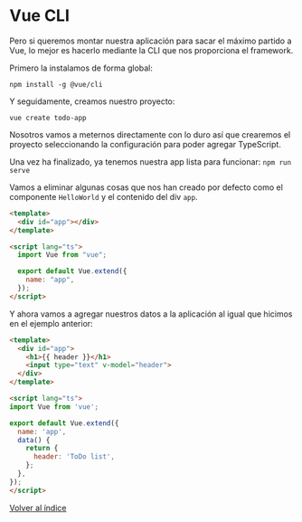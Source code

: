 # Vue CLI

Pero si queremos montar nuestra aplicación para sacar el máximo partido a Vue, lo mejor es hacerlo mediante la CLI que nos proporciona el framework.

Primero la instalamos de forma global:

```
npm install -g @vue/cli
```

Y seguidamente, creamos nuestro proyecto:

```
vue create todo-app
```

Nosotros vamos a meternos directamente con lo duro así que crearemos el proyecto seleccionando la configuración para poder agregar TypeScript.

Una vez ha finalizado, ya tenemos nuestra app lista para funcionar: `npm run serve`

Vamos a eliminar algunas cosas que nos han creado por defecto como el componente `HelloWorld` y el contenido del div `app`.

```html
<template>
  <div id="app"></div>
</template>

<script lang="ts">
  import Vue from "vue";

  export default Vue.extend({
    name: "app",
  });
</script>

```

Y ahora vamos a agregar nuestros datos a la aplicación al igual que hicimos en el ejemplo anterior:

```html
<template>
  <div id="app">
    <h1>{{ header }}</h1>
    <input type="text" v-model="header">
  </div>
</template>

<script lang="ts">
import Vue from 'vue';

export default Vue.extend({
  name: 'app',
  data() {
    return {
      header: 'ToDo list',
    };
  },
});
</script>

```

[Volver al índice](../README_ES.md/#agenda)
